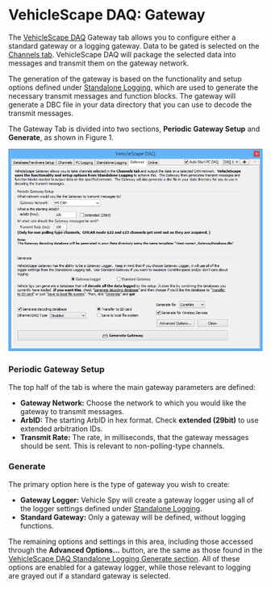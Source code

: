 # VehicleScape DAQ: Gateway

The [VehicleScape DAQ](./) Gateway tab allows you to configure either a standard gateway or a logging gateway. Data to be gated is selected on the [Channels tab](vehiclescape-daq-channels-tab.md). VehicleScape DAQ will package the selected data into messages and transmit them on the gateway network.

The generation of the gateway is based on the functionality and setup options defined under [Standalone Logging](vehiclescape-daq-standalone-logging-tab/), which are used to generate the necessary transmit messages and function blocks. The gateway will generate a DBC file in your data directory that you can use to decode the transmit messages.

The Gateway Tab is divided into two sections, **Periodic Gateway Setup** and **Generate**, as shown in Figure 1.

![Figure 1: The VehicleScape DAQ Gateway Tab.](../../../.gitbook/assets/spyvscapedaqgateway.gif)

### Periodic Gateway Setup

The top half of the tab is where the main gateway parameters are defined:

* **Gateway Network:** Choose the network to which you would like the gateway to transmit messages.
* **ArbID:** The starting ArbID in hex format. Check **extended (29bit)** to use extended arbitration IDs.
* **Transmit Rate:** The rate, in milliseconds, that the gateway messages should be sent. This is relevant to non-polling-type channels.

### Generate

The primary option here is the type of gateway you wish to create:

* **Gateway Logger:** Vehicle Spy will create a gateway logger using all of the logger settings defined under [Standalone Logging](vehiclescape-daq-standalone-logging-tab/).
* **Standard Gateway:** Only a gateway will be defined, without logging functions.

The remaining options and settings in this area, including those accessed through the **Advanced Options...** button, are the same as those found in the [VehicleScape DAQ Standalone Logging Generate section](vehiclescape-daq-standalone-logging-tab/standalone-logging-generation-options.md). All of these options are enabled for a gateway logger, while those relevant to logging are grayed out if a standard gateway is selected.
